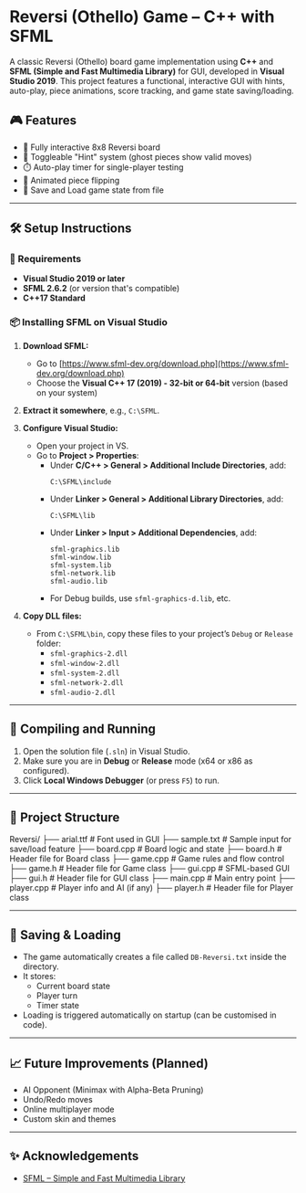 # Reversi (Othello) Game – C++ with SFML

A classic Reversi (Othello) board game implementation using **C++** and **SFML (Simple and Fast Multimedia Library)** for GUI, developed in **Visual Studio 2019**. This project features a functional, interactive GUI with hints, auto-play, piece animations, score tracking, and game state saving/loading.

## 🎮 Features

- 🎲 Fully interactive 8x8 Reversi board
- 👻 Toggleable "Hint" system (ghost pieces show valid moves)
- ⏱️ Auto-play timer for single-player testing
- 🔄 Animated piece flipping
- 💾 Save and Load game state from file

---

## 🛠️ Setup Instructions

### 🔧 Requirements

- **Visual Studio 2019 or later**
- **SFML 2.6.2** (or version that's compatible)
- **C++17 Standard**

### 📦 Installing SFML on Visual Studio

1. **Download SFML:**
   - Go to [https://www.sfml-dev.org/download.php](https://www.sfml-dev.org/download.php)
   - Choose the **Visual C++ 17 (2019) - 32-bit or 64-bit** version (based on your system)

2. **Extract it somewhere**, e.g., `C:\SFML`.

3. **Configure Visual Studio:**
   - Open your project in VS.
   - Go to **Project > Properties**:
     - Under **C/C++ > General > Additional Include Directories**, add:
       ```
       C:\SFML\include
       ```
     - Under **Linker > General > Additional Library Directories**, add:
       ```
       C:\SFML\lib
       ```
     - Under **Linker > Input > Additional Dependencies**, add:
       ```
       sfml-graphics.lib
       sfml-window.lib
       sfml-system.lib
       sfml-network.lib
       sfml-audio.lib
       ```
     - For Debug builds, use `sfml-graphics-d.lib`, etc.

4. **Copy DLL files:**
   - From `C:\SFML\bin`, copy these files to your project’s `Debug` or `Release` folder:
     - `sfml-graphics-2.dll`
     - `sfml-window-2.dll`
     - `sfml-system-2.dll`
     - `sfml-network-2.dll`
     - `sfml-audio-2.dll`

---

## 🚀 Compiling and Running

1. Open the solution file (`.sln`) in Visual Studio.
2. Make sure you are in **Debug** or **Release** mode (x64 or x86 as configured).
3. Click **Local Windows Debugger** (or press `F5`) to run.

---

## 🧩 Project Structure
Reversi/
├── arial.ttf               # Font used in GUI
├── sample.txt              # Sample input for save/load feature
├── board.cpp               # Board logic and state
├── board.h                 # Header file for Board class
├── game.cpp                # Game rules and flow control
├── game.h                  # Header file for Game class
├── gui.cpp                 # SFML-based GUI
├── gui.h                   # Header file for GUI class
├── main.cpp                # Main entry point
├── player.cpp              # Player info and AI (if any)
├── player.h                # Header file for Player class

---

## 💾 Saving & Loading

- The game automatically creates a file called `DB-Reversi.txt` inside the directory.
- It stores:
  - Current board state
  - Player turn
  - Timer state
- Loading is triggered automatically on startup (can be customised in code).

---

## 📈 Future Improvements (Planned)

- AI Opponent (Minimax with Alpha-Beta Pruning)
- Undo/Redo moves
- Online multiplayer mode
- Custom skin and themes

---

## ✨ Acknowledgements

- [SFML – Simple and Fast Multimedia Library](https://www.sfml-dev.org)

